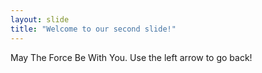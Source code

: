 ```yaml
---
layout: slide
title: "Welcome to our second slide!"
---
```

May The Force Be With You.
Use the left arrow to go back!

